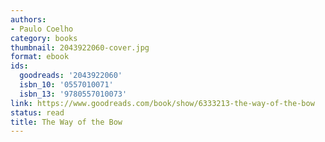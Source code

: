 ```yaml
---
authors:
- Paulo Coelho
category: books
thumbnail: 2043922060-cover.jpg
format: ebook
ids:
  goodreads: '2043922060'
  isbn_10: '0557010071'
  isbn_13: '9780557010073'
link: https://www.goodreads.com/book/show/6333213-the-way-of-the-bow
status: read
title: The Way of the Bow
---
```

